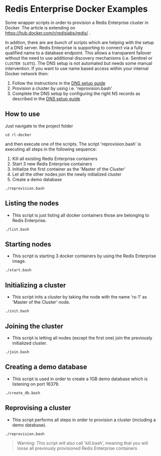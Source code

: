 # Redis Enterprise Docker Examples

Some wrapper scripts in order to provision a Redis Enterprise cluster in Docker. The article is extending on https://hub.docker.com/r/redislabs/redis/ .

In addtion, there are are bunch of scripts which are helping with the setup of a DNS server. Redis Enterprise is supporting to connect via a fully qualified name to a database endpoint. This allows a transparent failover without the need to use additional discovery mechanisms (i.e. Sentinel or `CLUSTER SLOTS`). The DNS setup is not automated but needs some manual intervention. If you want to use name based access within your internal Docker network then:

1. Follow the instructions in the [DNS setup guide](https://github.com/nosqlgeek/rl-docker/blob/master/DNSSETUP.md)
1. Provision a cluster by using i.e. 'reprovision.bash'
1. Complete the DNS setup by configuring the right NS records as described in the [DNS setup guide](https://github.com/nosqlgeek/rl-docker/blob/master/DNSSETUP.md)


## How to use

Just navigate to the project folder

```
cd rl-docker
```

and then execute one of the scripts. The script 'reprovision.bash' is executing all steps in the following sequence:

1. Kill all existing Redis Enterprise containers
1. Start 3 new Redis Enterprise containers
1. Initialize the first container as the 'Master of the Cluster'
1. Let all the other nodes join the newly initialized cluster
1. Create a demo database

```
./reprovision.bash
```

## Listing the nodes

* This script is just listing all docker containers those are belonging to Redis Enterprise.

```
./list.bash
```

## Starting nodes

* This script is starting 3 docker containers by using the Redis Enterprise image.

```
./start.bash
```

## Initializing a cluster

* This script inits a cluster by taking the node with the name 'rs-1' as 'Master of the Cluster' node.

```
./init.bash
```

## Joining the cluster

* This script is letting all nodes (except the first one) join the previously initialized cluster.

```
./join.bash
```

## Creating a demo database

* This script is used in order to create a 1GB demo database which is listening on port 16379.

```
./create_db.bash
```

## Reprovising a cluster

* This script performs all steps in order to provision a cluster (including a demo database).

```
./reprovision.bash
```

> Warning: This script will also call 'kill.bash', meaning that you will loose all previously provisioned Redis Enterprise containers
